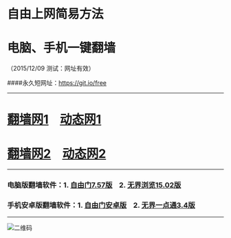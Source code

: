 # 自由上网简易方法
# 电脑、手机一键翻墙
（2015/12/09 测试：网址有效）

####永久短网址：https://git.io/free

***

# <a href="https://d2dfiggdyw59ja.cloudfront.net/fq01.php?id=1" target="_blank">翻墙网1</a>&nbsp;&nbsp;&nbsp;&nbsp;<a href="https://d3m46d2jzf4cww.cloudfront.net/dtwdl01.php/1209" target="_blank">动态网1</a>

# <a href="https://d1lg90hzkmshdt.cloudfront.net/fq01.php?id=2" target="_blank">翻墙网2</a>&nbsp;&nbsp;&nbsp;&nbsp;<a href="https://d1lg90hzkmshdt.cloudfront.net/dtwdl0.php/1209" target="_blank">动态网2</a>

***

### 电脑版翻墙软件：1. <a href="https://d15hy8raybs179.cloudfront.net/fgget.php?fid=fg757p.zip" target="_blank">自由门7.57版</a>&nbsp;&nbsp;&nbsp;&nbsp;2. <a href="https://d15hy8raybs179.cloudfront.net/fgget.php?fid=u1502.zip" target="_blank">无界浏览15.02版</a>

### 手机安卓版翻墙软件：1. <a href="https://d15hy8raybs179.cloudfront.net/fgget.php?fid=fgma32.apk" target="_blank">自由门安卓版</a>&nbsp;&nbsp;&nbsp;&nbsp;2. <a href="https://d15hy8raybs179.cloudfront.net/fgget.php?fid=um3.4.apk" target="_blank">无界一点通3.4版</a>

***

![二维码](https://d15hy8raybs179.cloudfront.net/pic/yjfq0.png)
